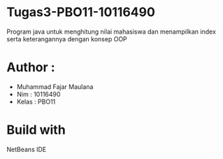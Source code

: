 # Tugas3-PBO11-10116490
Program java untuk menghitung nilai mahasiswa dan menampilkan index serta keterangannya dengan konsep OOP

# Author :
  - Muhammad Fajar Maulana
  - Nim : 10116490
  - Kelas : PBO11
# Build with
  NetBeans IDE
  

